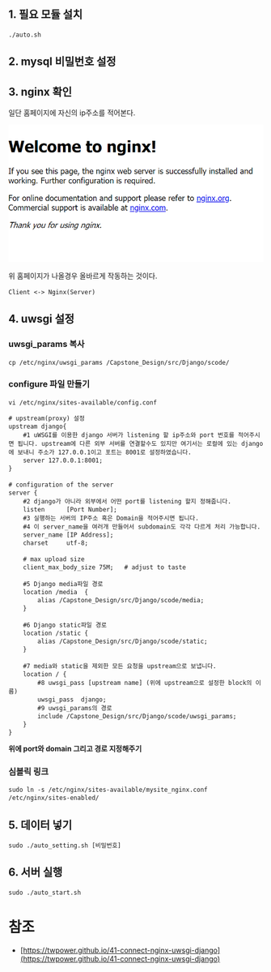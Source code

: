 ## 1. 필요 모듈 설치
```
./auto.sh
```

## 2. mysql 비밀번호 설정

## 3. nginx 확인

일단 홈페이지에 자신의 ip주소를 적어본다.



![사진](./image/nginx.PNG)



위 홈페이지가 나올경우 올바르게 작동하는 것이다.

```
Client <-> Nginx(Server)
```


## 4. uwsgi 설정

### uwsgi_params 복사

```
cp /etc/nginx/uwsgi_params /Capstone_Design/src/Django/scode/
```

### configure 파일 만들기

```
vi /etc/nginx/sites-available/config.conf
```

```
# upstream(proxy) 설정
upstream django{
    #1 uWSGI를 이용한 django 서버가 listening 할 ip주소와 port 번호를 적어주시면 됩니다. upstream에 다른 외부 서버를 연결할수도 있지만 여기서는 로컬에 있는 django에 보내니 주소가 127.0.0.1이고 포트는 8001로 설정하였습니다.
    server 127.0.0.1:8001;
}

# configuration of the server
server {
    #2 django가 아니라 외부에서 어떤 port를 listening 할지 정해줍니다.
    listen      [Port Number];
    #3 실행하는 서버의 IP주소 혹은 Domain을 적어주시면 됩니다.
    #4 이 server_name을 여러개 만들어서 subdomain도 각각 다르게 처리 가능합니다.
    server_name [IP Address];
    charset     utf-8;

    # max upload size
    client_max_body_size 75M;   # adjust to taste

    #5 Django media파일 경로
    location /media  {
        alias /Capstone_Design/src/Django/scode/media;
    }

    #6 Django static파일 경로
    location /static {
        alias /Capstone_Design/src/Django/scode/static;
    }

    #7 media와 static을 제외한 모든 요청을 upstream으로 보냅니다.
    location / {
        #8 uwsgi_pass [upstream name] (위에 upstream으로 설정한 block의 이름)
        uwsgi_pass  django;
        #9 uwsgi_params의 경로
        include /Capstone_Design/src/Django/scode/uwsgi_params;
    }
}
```

**위에 port와 domain 그리고 경로 지정해주기**

### 심볼릭 링크

```
sudo ln -s /etc/nginx/sites-available/mysite_nginx.conf /etc/nginx/sites-enabled/
```

## 5. 데이터 넣기

```
sudo ./auto_setting.sh [비밀번호]
```

## 6. 서버 실행

```
sudo ./auto_start.sh
```


# 참조
- [https://twpower.github.io/41-connect-nginx-uwsgi-django](https://twpower.github.io/41-connect-nginx-uwsgi-django)
